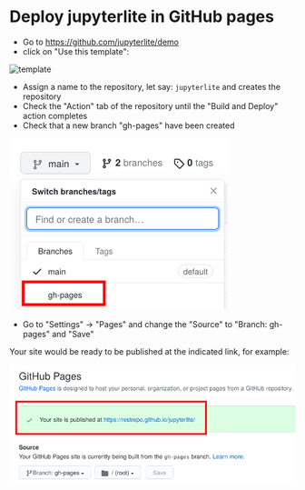 # Deploy jupyterlite in GitHub pages
* Go to https://github.com/jupyterlite/demo
* click on "Use this template":

![template](https://user-images.githubusercontent.com/591645/124951037-4285d680-e013-11eb-8965-05db03d5841f.png)
* Assign a name to the repository, let say: `jupyterlite`  and creates the repository
* Check the "Action" tab of the repository until the "Build and Deploy" action completes
* Check that a new branch "gh-pages" have been created

![branch](https://github.com/restrepo/PythonTipsAndTricks/blob/master/img/branch.png)

* Go to "Settings" → "Pages" and change the "Source" to "Branch: gh-pages" and "Save"

 Your site would be ready to be published at the indicated link, for example:
 
[ ![link](https://github.com/restrepo/PythonTipsAndTricks/blob/master/img/link.png)](https://restrepo.github.io/jupyterlite/)
